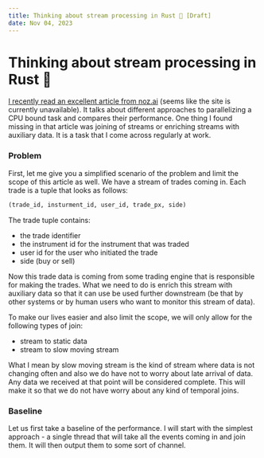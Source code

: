 ```yaml
---
title: Thinking about stream processing in Rust 🦀 [Draft]
date: Nov 04, 2023
---
```


<script lang="ts">
	import Note from "$lib/components/Note.svelte";
</script>

# Thinking about stream processing in Rust 🦀

[I recently read an excellent article from noz.ai](https://noz.ai/hash-pipeline/) (seems like the site is currently unavailable). It talks about different approaches to parallelizing a CPU bound task and compares their performance.
One thing I found missing in that article was joining of streams or enriching streams with auxiliary data. It is a task that I come across regularly at work.

### Problem
First, let me give you a simplified scenario of the problem and limit the scope of this article as well. We have a stream of trades coming in. Each trade is a tuple that looks as follows:

```python
(trade_id, insturment_id, user_id, trade_px, side)
```

The trade tuple contains:
* the trade identifier 
* the instrument id for the instrument that was traded
* user id for the user who initiated the trade
* side (buy or sell)

Now this trade data is coming from some trading engine that is responsible for making the trades. What we need to do is enrich this stream with auxiliary data so that it can use be used further downstream (be that by other systems or by human users who want to monitor this stream of data).

To make our lives easier and also limit the scope, we will only allow for the following types of join:
* stream to static data
* stream to slow moving stream

<Note>
What I mean by slow moving stream is the kind of stream where data is not changing often and also we do have not to worry about late arrival of data. Any data we received at that point will be considered complete. This will make it so that we do not have worry about any kind of temporal joins.
</Note>



### Baseline

Let us first take a baseline of the performance. I will start with the simplest approach - a single thread that will take all the events coming in and join them. It will then output them to some sort of channel.

